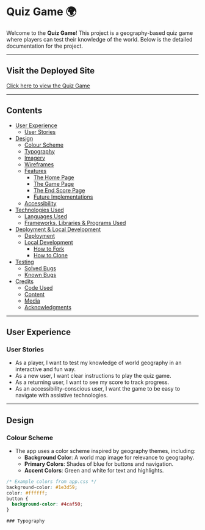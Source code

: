 # Quiz Game 🌍

Welcome to the **Quiz Game**! This project is a geography-based quiz game where players can test their knowledge of the world. Below is the detailed documentation for the project.

---

## Visit the Deployed Site

[Click here to view the Quiz Game](https://zoyarasheed.github.io/Quiz-App/)

---

## Contents

- [User Experience](#user-experience)
  - [User Stories](#user-stories)
- [Design](#design)
  - [Colour Scheme](#colour-scheme)
  - [Typography](#typography)
  - [Imagery](#imagery)
  - [Wireframes](#wireframes)
  - [Features](#features)
    - [The Home Page](#the-home-page)
    - [The Game Page](#the-game-page)
    - [The End Score Page](#the-end-score-page)
    - [Future Implementations](#future-implementations)
  - [Accessibility](#accessibility)
- [Technologies Used](#technologies-used)
  - [Languages Used](#languages-used)
  - [Frameworks, Libraries & Programs Used](#frameworks-libraries--programs-used)
- [Deployment & Local Development](#deployment--local-development)
  - [Deployment](#deployment)
  - [Local Development](#local-development)
    - [How to Fork](#how-to-fork)
    - [How to Clone](#how-to-clone)
- [Testing](#testing)
  - [Solved Bugs](#solved-bugs)
  - [Known Bugs](#known-bugs)
- [Credits](#credits)
  - [Code Used](#code-used)
  - [Content](#content)
  - [Media](#media)
  - [Acknowledgments](#acknowledgments)

---

## User Experience

### User Stories

- As a player, I want to test my knowledge of world geography in an interactive and fun way.
- As a new user, I want clear instructions to play the quiz game.
- As a returning user, I want to see my score to track progress.
- As an accessibility-conscious user, I want the game to be easy to navigate with assistive technologies.

---

## Design

### Colour Scheme

- The app uses a color scheme inspired by geography themes, including:
  - **Background Color**: A world map image for relevance to geography.
  - **Primary Colors**: Shades of blue for buttons and navigation.
  - **Accent Colors**: Green and white for text and highlights.

```css
/* Example colors from app.css */
background-color: #1e3d59;
color: #ffffff;
button {
  background-color: #4caf50;
}

### Typography

    
